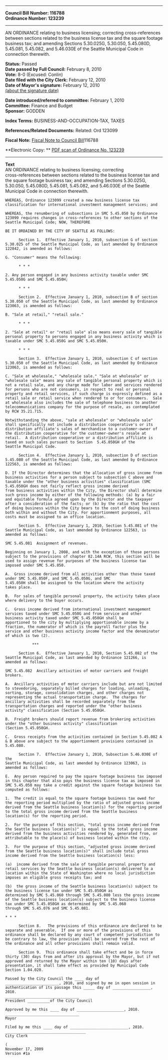 * * * * *  
  
**Council Bill Number: [](#h0)[](#h2)116788**   
**Ordinance Number: 123239**  
  
* * * * *  
  
AN ORDINANCE relating to business licensing; correcting cross-references between sections related to the business license tax and the square footage business tax; and amending Sections 5.30.025G, 5.30.050, 5.45.080D, 5.45.081, 5.45.082, and 5.46.030E of the Seattle Municipal Code in connection therewith.  
  
**Status:** Passed   
**Date passed by Full Council:** February 8, 2010   
**Vote:** 8-0 (Excused: Conlin)   
**Date filed with the City Clerk:** February 12, 2010   
**Date of Mayor's signature:** February 12, 2010   
[(about the signature date)](/~public/approvaldate.htm)   
  
  
**Date introduced/referred to committee:** February 1, 2010   
**Committee:** Finance and Budget   
**Sponsor:** GODDEN   
  
**Index Terms:** BUSINESS-AND-OCCUPATION-TAX, TAXES  
  
**References/Related Documents:** Related: Ord 123099  
  
**Fiscal Note:** [Fiscal Note to Council Bill](http://clerk.seattle.gov/~public/fnote/116788.htm)[](#h1)[](#h3)116788  
  
**Electronic Copy: ** [PDF scan of Ordinance No. 123239](/~archives/Ordinances/Ord_123239.pdf)  
  
* * * * *  
  
**Text**  
    AN ORDINANCE relating to business licensing; correcting  
    cross-references between sections related to the business license tax and  
    the square footage business tax; and amending Sections 5.30.025G,  
    5.30.050, 5.45.080D, 5.45.081, 5.45.082, and 5.46.030E of the Seattle  
    Municipal Code in connection therewith.  
  
    WHEREAS, Ordinance 123099 created a new business license tax  
    classification for international investment management services; and  
  
    WHEREAS, the renumbering of subsections in SMC 5.45.050 by Ordinance  
    123099 requires changes in cross-references to other sections of the  
    Seattle Municipal Code; NOW, THEREFORE  
  
    BE IT ORDAINED BY THE CITY OF SEATTLE AS FOLLOWS:  
  
          Section 1.  Effective January 1, 2010, subsection G of section  
    5.30.025 of the Seattle Municipal Code, as last amended by Ordinance  
    122842, is amended as follows:  
  
    G. "Consumer" means the following:  
  
          * * *  
  
    2. Any person engaged in any business activity taxable under SMC  
    5.45.050G and SMC 5.45.050H;  
  
          * * *  
  
          Section 2.  Effective January 1, 2010, subsection B of section  
    5.30.050 of the Seattle Municipal Code, as last amended by Ordinance  
    123063, is amended as follows:  
  
    B. "Sale at retail," "retail sale."  
  
          * * *  
  
    2. "Sale at retail" or "retail sale" also means every sale of tangible  
    personal property to persons engaged in any business activity which is  
    taxable under SMC 5.45.050G and SMC 5.45.050H.  
  
          * * *  
  
          Section 3.  Effective January 1, 2010, subsection C of section  
    5.30.050 of the Seattle Municipal Code, as last amended by Ordinance  
    123063, is amended as follows:  
  
    C. "Sale at wholesale," "wholesale sale." "Sale at wholesale" or  
    "wholesale sale" means any sale of tangible personal property which is  
    not a retail sale, and any charge made for labor and services rendered  
    for persons who are not consumers, in respect to real or personal  
    property and retail services, if such charge is expressly defined as a  
    retail sale or retail service when rendered to or for consumers.  Sale  
    at wholesale also includes the sale of telephone business to another  
    telecommunications company for the purpose of resale, as contemplated  
    by RCW 35.21.715.  
  
    Notwithstanding the above, "sale at wholesale" or "wholesale sale"  
    shall specifically not include a distribution cooperative's or its  
    distribution affiliate's sales of merchandise to a customer-owner of  
    the distribution cooperative for the customer-owner's resale at  
    retail.  A distribution cooperative or a distribution affiliate is  
    taxed on such sales pursuant to Section  5.45.050GH of the  
    Seattle Municipal Code.  
  
          Section 4.  Effective January 1, 2010, subsection D of section  
    5.45.080 of the Seattle Municipal Code, as last amended by Ordinance  
    122563, is amended as follows:  
  
    D. If the Director determines that the allocation of gross income from  
    business activities for a person subject to subsection C above and  
    taxable under the "other business activities" classification (SMC  
    5.45.050GH does not fairly reflect gross income derived  
    from business activities within the City, the Director shall determine  
    such gross income by either of the following methods: (a) by a fair  
    and equitable formula agreed upon by the Director and the taxpayer  
    after a consideration of the facts; or (b) by the ratio that the cost  
    of doing business within the City bears to the cost of doing business  
    both within and without the City. For apportionment purposes, all  
    costs must be assigned to an office location.  
  
          Section 5.  Effective January 1, 2010, Section 5.45.081 of the  
    Seattle Municipal Code, as last amended by Ordinance 122563, is  
    amended as follows:  
  
    SMC 5.45.081  Assignment of revenues.  
  
    Beginning on January 1, 2008, and with the exception of those persons  
    subject to the provisions of chapter 82.14A RCW, this section will be  
    used to assign revenue for purposes of the business license tax  
    imposed under SMC 5.45.050.  
  
    A.  Gross income derived from all activities other than those taxed  
    under SMC 5.45.050F, and SMC 5.45.050G, and SMC  
    5.45.050H shall be assigned to the location where the activity  
    takes place.  
  
    B.  For sales of tangible personal property, the activity takes place  
    where delivery to the buyer occurs.  
  
    C.  Gross income derived from international investment management  
    services taxed under SMC 5.45.050G and from service and other  
    business activity taxed under SMC 5.45.050GH shall be  
    apportioned to the city by multiplying apportionable income by a  
    fraction, the numerator of which is the payroll factor plus the  
    service and other business activity income factor and the denominator  
    of which is two (2).  
  
                ***  
  
          Section 6.  Effective January 1, 2010, Section 5.45.082 of the  
    Seattle Municipal Code, as last amended by Ordinance 121266, is  
    amended as follows:  
  
    SMC 5.45.082  Ancillary activities of motor carriers and freight  
    brokers.  
  
    A.  Ancillary activities of motor carriers include but are not limited  
    to stevedoring, separately billed charges for loading, unloading,  
    sorting, storage, consolidation charges, and other charges not  
    representing the actual transportation charge.  The charges for  
    ancillary activities shall be recorded separately from the  
    transportation charges and reported under the "other business  
    activity" classification (Section 5.45.050GH.  
  
    B.  Freight brokers should report revenue from brokering activities  
    under the "other business activity" classification  
    (Section 5.45.050GH.  
  
    C.  Gross receipts from the activities contained in Section 5.45.082 A  
    & B above are subject to the apportionment provisions contained in  
    5.45.080.  
  
          Section 7.  Effective January 1, 2010, Subsection 5.46.030E of the  
    Seattle Municipal Code, as last amended by Ordinance 123063, is  
    amended as follows:  
  
    E.  Any person required to pay the square footage business tax imposed  
    in this chapter that also pays the business license tax as imposed in  
    SMC 5.45.050 may take a credit against the square footage business tax  
    computed as follows:  
  
    1.  The credit is equal to the square footage business tax owed for  
    the reporting period multiplied by the ratio of adjusted gross income  
    derived from the Seattle business location(s) for the reporting period  
    to the total gross income derived from the Seattle business  
    location(s) for the reporting period.  
  
    2.  For the purpose of this section, "total gross income derived from  
    the Seattle business location(s)" is equal to the total gross income  
    derived from the business activities rendered by, generated from, or  
    attributable to the place(s) of business located within the city.  
  
    3.  For the purpose of this section, "adjusted gross income derived  
    from the Seattle business location(s)" shall include total gross  
    income derived from the Seattle business location(s) less:  
  
    (a)  income derived from the sale of tangible personal property and  
    retail services by the Seattle business location(s) delivered to a  
    location within the State of Washington where no local jurisdiction  
    imposes an eligible gross receipts tax; and  
  
    (b)  the gross income of the Seattle business location(s) subject to  
    the business license tax under SMC 5.45.050GH as  
    determined by SMC 5.45.060 through SMC 5.45.080 less the gross income  
    of the Seattle business location(s) subject to the business license  
    tax under SMC 5.45.050GH as determined by SMC 5.45.060  
    through SMC 5.45.076 and SMC 5.45.081.  
  
    * * *  
  
          Section 8.   The provisions of this ordinance are declared to be  
    separate and severable.  If one or more of the provisions of this  
    ordinance shall be declared by any court of competent jurisdiction to  
    be contrary to law, the provision shall be severed from the rest of  
    the ordinance and all other provisions shall remain valid.  
  
          Section 9.  This ordinance shall take effect and be in force  
    thirty (30) days from and after its approval by the Mayor, but if not  
    approved and returned by the Mayor within ten (10) days after  
    presentation, it shall take effect as provided by Municipal Code  
    Section 1.04.020.  
  
    Passed by the City Council the ____ day of  
    ________________________, 2010, and signed by me in open session in  
    authentication of its passage this _____ day of _________________, 2010.  
    _________________________________  
    President __________of the City Council  
  
    Approved by me this ____ day of _____________________, 2010.  
    _________________________________  
    Mayor  
  
    Filed by me this ____ day of __________________________, 2010.  
    ____________________________________  
    City Clerk  
  
    (  
    November 17, 2009  
    Version #1a  
